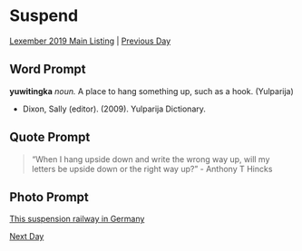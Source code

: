 # Suspend
[Lexember 2019 Main Listing](_prompts/r-conlangs/lexember/2019/toc_lex19.md) | [Previous Day](_prompts/r-conlangs/lexember/2019/prompts/w1/01.md)
## Word Prompt

**yuwitingka** _noun._ A place to hang something up, such as a hook. (Yulparija)

+ Dixon, Sally (editor). (2009). Yulparija Dictionary.

## Quote Prompt

> “When I hang upside down and write the wrong way up, will my letters be upside down or the right way up?” - Anthony T Hincks

## Photo Prompt

[This suspension railway in Germany](https://commons.wikimedia.org/wiki/File:Wuppertal-100508-12833-Uferstra%C3%9Fe.jpg)

[Next Day](_prompts/r-conlangs/lexember/2019/prompts/w1/03.md)
